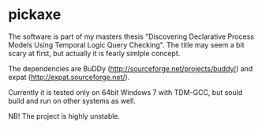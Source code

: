 pickaxe
=======

The software is part of my masters thesis "Discovering Declarative Process Models Using Temporal Logic Query Checking". The title may seem a bit scary at first, but actually it is fearly simlple concept.

The dependencies are BuDDy (http://sourceforge.net/projects/buddy/) and expat (http://expat.sourceforge.net/).

Currently it is tested only on 64bit Windows 7 with TDM-GCC, but sould build and run on other systems as well.

NB! The project is highly unstable.